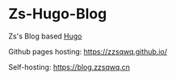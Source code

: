 # Zs-Hugo-Blog

Zs's Blog based [Hugo](https://gohugo.io/)

Github pages hosting: https://zzsqwq.github.io/

Self-hosting: https://blog.zzsqwq.cn
